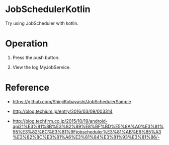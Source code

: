 # JobSchedulerKotlin

Try using JobScheduler with kotlin.

# Operation

1. Press the push button.

1. View the log MyJobService.

# Reference

- https://github.com/ShinjiKobayashi/JobSchedulerSample

- http://blog.techium.jp/entry/2016/03/09/003314

- http://blog.techfirm.co.jp/2015/10/19/android-api21%E3%81%8B%E3%82%89%E8%BF%BD%E5%8A%A0%E3%81%95%E3%82%8C%E3%81%9Fjobscheduler%E3%81%AB%E6%85%A3%E3%82%8C%E3%81%A6%E3%81%84%E3%81%93%E3%81%86/-
